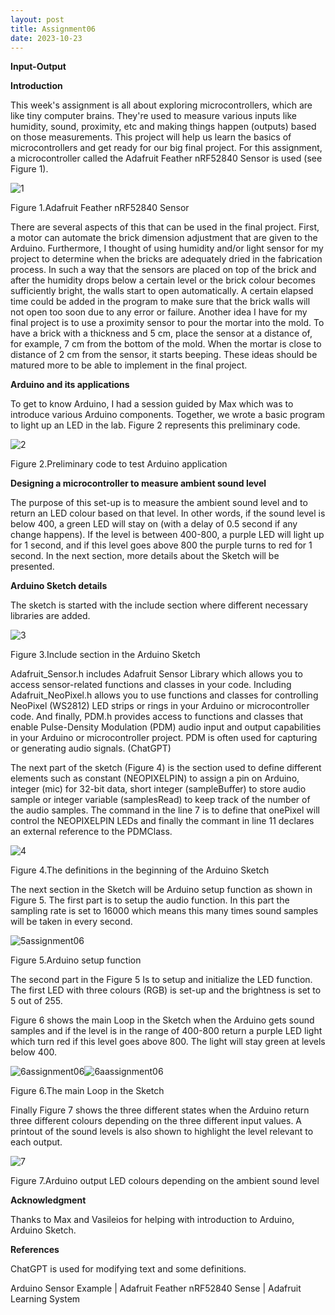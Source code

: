 ```yaml
---
layout: post
title: Assignment06
date: 2023-10-23
---
```



**Input-Output**



**Introduction**

This week's assignment is all about exploring microcontrollers, which are like tiny computer brains. They're used to measure various inputs like humidity, sound, proximity, etc and making things happen (outputs) based on those measurements. This project will help us learn the basics of microcontrollers and get ready for our big final project. For this assignment, a microcontroller called the Adafruit Feather nRF52840 Sensor is used (see Figure 1).

![1](1.jpg)

Figure 1.Adafruit Feather nRF52840 Sensor



There are several aspects of this that can be used in the final project. First, a motor can automate the brick dimension adjustment that are given to the Arduino. Furthermore, I thought of using humidity and/or light sensor for my project to determine when the bricks are adequately dried in the fabrication process. In such a way that the sensors are placed on top of the brick and after the humidity drops below a certain level or the brick colour becomes sufficiently bright, the walls start to open automatically. A certain elapsed time could be added in the program to make sure that the brick walls will not open too soon due to any error or failure.
Another idea I have for my final project is to use a proximity sensor to pour the mortar into the mold. To have a brick with a thickness and 5 cm, place the sensor at a distance of, for example, 7 cm from the bottom of the mold. When the mortar is close to distance of 2 cm from the sensor, it starts beeping.
These ideas should be matured more to be able to implement in the final project.



**Arduino and its applications**

To get to know Arduino, I had a session guided by Max which was to introduce various Arduino components. Together, we wrote a basic program to light up an LED in the lab. Figure 2 represents this preliminary code.

![2](2.jpg)

Figure 2.Preliminary code to test Arduino application



**Designing a microcontroller to measure ambient sound level**

The purpose of this set-up is to measure the ambient sound level and to return an LED colour based on that level. In other words, if the sound level is below 400, a green LED will stay on (with a delay of 0.5 second if any change happens). If the level is between 400-800, a purple LED will light up for 1 second, and if this level goes above 800 the purple turns to red for 1 second. In the next section, more details about the Sketch will be presented.


**Arduino Sketch details**

The sketch is started with the include section where different necessary libraries are added.


![3](3.jpg)

Figure 3.Include section in the Arduino Sketch


Adafruit_Sensor.h includes Adafruit Sensor Library which allows you to access sensor-related functions and classes in your code. Including Adafruit_NeoPixel.h allows you to use functions and classes for controlling NeoPixel (WS2812) LED strips or rings in your Arduino or microcontroller code. And finally, PDM.h provides access to functions and classes that enable Pulse-Density Modulation (PDM) audio input and output capabilities in your Arduino or microcontroller project. PDM is often used for capturing or generating audio signals. (ChatGPT)

The next part of the sketch (Figure 4) is the section used to define different elements such as constant (NEOPIXELPIN) to assign a pin on Arduino, integer (mic) for 32-bit data, short integer (sampleBuffer) to store audio sample or integer variable (samplesRead) to keep track of the number of the audio samples. The command in the line 7 is to define that onePixel will control the NEOPIXELPIN LEDs and finally the commant in line 11 declares an external reference to the PDMClass.

![4](4.jpg)

Figure 4.The definitions in the beginning of the Arduino Sketch


The next section in the Sketch will be Arduino setup function as shown in Figure 5. The first part is to setup the audio function. In this part the sampling rate is set to 16000 which means this many times sound samples will be taken in every second. 

![5assignment06](5assignment06.jpg)

Figure 5.Arduino setup function



The second part in the Figure 5 Is to setup and initialize the LED function. The first LED with three colours (RGB) is set-up and the brightness is set to 5 out of 255.

Figure 6 shows the main Loop in the Sketch when the Arduino gets sound samples and if the level is in the range of 400-800 return a purple LED light which turn red if this level goes above 800. The light will stay green at levels below 400.

![6assignment06](6assignment06.jpg)![6aassignment06](6aassignment06.jpg)

Figure 6.The main Loop in the Sketch


Finally Figure 7 shows the three different states when the Arduino return three different colours depending on the three different input values. A printout of the sound levels is also shown to highlight the level relevant to each output.

![7](7.jpg)

Figure 7.Arduino output LED colours depending on the ambient sound level


**Acknowledgment**


Thanks to Max and Vasileios for helping with introduction to Arduino, Arduino Sketch.


**References**


ChatGPT is used for modifying text and some definitions.


Arduino Sensor Example | Adafruit Feather nRF52840 Sense | Adafruit Learning System
